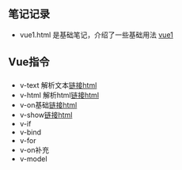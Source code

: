 ## 笔记记录

* vue1.html 是基础笔记，介绍了一些基础用法 [vue1](vue1.html)

## Vue指令
### 
- v-text 解析文本[链接html](../VUE学习demo/Vue2-v-on指令.html)
- v-html 解析html[链接html](../VUE学习demo/Vue2-v-on指令.html)
- v-on基础[链接html](../VUE学习demo/Vue2-v-on指令.html)
- v-show[链接html](../VUE学习demo/Vue3-v-show-if-bind指令.html)
- v-if
- v-bind
- v-for
- v-on补充
- v-model